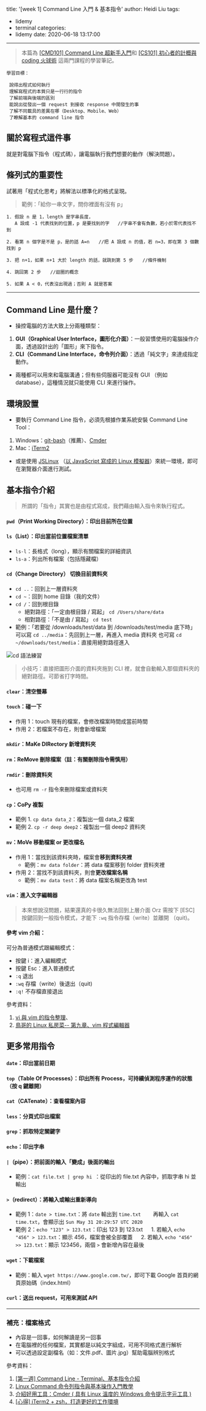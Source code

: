 title: '[week 1] Command Line 入門 & 基本指令'
author: Heidi Liu
tags:
  - lidemy
  - terminal
categories:
  - lidemy
date: 2020-06-18 13:17:00

---

> 本篇為 [[CMD101] Command Line 超新手入門](https://lidemy.com/p/cmd101-command-line)和 [[CS101] 初心者的計概與 coding 火球術](https://lidemy.com/p/cs101-coding) 這兩門課程的學習筆記。

```
學習目標：

 說得出程式如何執行
 理解寫程式的本質只是一行行的指令
 了解前端與後端的區別
 能說出從發出一個 request 到接收 response 中間發生的事
 了解不同載具的差異在哪（Desktop、Mobile、Web）
 了瞭解基本的 command line 指令
```

## <!--more-->

## 關於寫程式這件事

就是對電腦下指令（程式碼），讓電腦執行我們想要的動作（解決問題）。

## 條列式的重要性

試著用「程式化思考」將解法以標準化的格式呈現。

> 範例：「給你一串文字，問你裡面有沒有 p」

```
1. 假設 n 是 1，length 是字串長度，
   A 設成 -1 代表找到的位置，p 是要找到的字   //字串不會有負數，若小於零代表找不到

2. 看第 n 個字是不是 p，是的話 A=n　　//把 A 設成 n 的值，若 n=3，即在第 3 個數找到 p

3. 把 n+1，如果 n+1 大於 length 的話，就跳到第 5 步　　//條件機制

4. 跳回第 2 步　　//迴圈的概念

5. 如果 A < 0，代表沒出現過；否則 A 就是答案
```

---

## Command Line 是什麼？

- 操控電腦的方法大致上分兩種類型：

1. **GUI（Graphical User Interface，圖形化介面）**：一般習慣使用的電腦操作介面，透過設計出的「圖形」來下指令。
2. **CLI（Command Line Interface，命令列介面）**：透過「純文字」來達成指定動作。

- 兩種都可以用來和電腦溝通；但有些伺服器可能沒有 GUI （例如 database），這種情況就只能使用 CLI 來進行操作。

## 環境設置

- 要執行 Command Line 指令，必須先根據作業系統安裝 Command Line Tool：

1. Windows：[git-bash](https://gitforwindows.org/)（推薦）、[Cmder](https://blog.miniasp.com/post/2015/09/27/Useful-tool-Cmder)
2. Mac：[iTerm2](http://huli.logdown.com/posts/402147-iterm2-zsh-better-environment)

- 或是使用 [JSLinux](https://bellard.org/jslinux/) （[以 JavaScript 寫成的 Linux 模擬器](https://zh.wikipedia.org/wiki/Jslinux)）來統一環境，即可在瀏覽器介面進行測試。

## 基本指令介紹

> 所謂的「指令」其實也是由程式寫成，我們藉由輸入指令來執行程式。

#### `pwd`（Print Working Directory）：印出目前所在位置

#### `ls`（List）：印出當前位置檔案清單

- `ls-l`：長格式（long），顯示有關檔案的詳細資訊
- `ls-a`：列出所有檔案（包括隱藏檔）

#### `cd`（Change Directory） 切換目前資料夾

- `cd ..`：回到上一層資料夾
- `cd ~`：回到 home 目錄（我的文件）
- `cd /`：回到根目錄
  - 絕對路徑：「一定由根目錄 / 寫起」
    `cd /Users/share/data`
  - 相對路徑：「不是由 / 寫起」
    `cd test`
- 範例：「若要從 /downloads/test/data 到 /downloads/test/media 底下時」
  可以寫 `cd ../media`：先回到上一層，再進入 media 資料夾
  也可寫 `cd ~/downloads/test/media`：直接用絕對路徑進入

![cd 語法練習](https://i.imgur.com/emeMG2h.png)

> 小技巧：直接把圖形介面的資料夾拖到 CLI 裡，就會自動輸入那個資料夾的絕對路徑。可節省打字時間。

#### `clear`：清空螢幕

#### `touch`：碰一下

- 作用 1：touch 現有的檔案，會修改檔案時間成當前時間
- 作用 2：若檔案不存在，則會新增檔案

#### `mkdir`：MaKe DIRectory 新增資料夾

#### `rm`：ReMove 刪除檔案（註：有關刪除指令需慎用）

#### `rmdir`：刪除資料夾

- 也可用 `rm -r` 指令來刪除檔案或資料夾

#### `cp`：CoPy 複製

- 範例 1. `cp data data_2`：複製出一個 data_2 檔案
- 範例 2. `cp -r deep deep2`：複製出一個 deep2 資料夾

#### `mv`：MoVe 移動檔案 or 更改檔名

- 作用 1：當找到該資料夾時，檔案會**移到資料夾裡**
  - 範例：`mv data folder`：將 data 檔案移到 folder 資料夾裡
- 作用 2：當找不到該資料夾，則會**更改檔案名稱**
  - 範例：`mv data test`：將 data 檔案名稱更改為 test

#### `vim`：進入文字編輯器

> 本來想說沒問題，結果還真的卡很久無法回到上層介面 Orz
> 需按下 [ESC] 按鍵回到一般指令模式，才能下 `:wq` 指令存檔（write）並離開 （quit)。

#### 參考 vim 介紹：

可分為普通模式跟編輯模式：

- 按鍵 i：進入編輯模式
- 按鍵 Esc：進入普通模式
- `:q` 退出
- `:wq` 存檔（write）後退出（quit)
- `:q!` 不存檔直接退出

參考資料：

1. [vi 與 vim 的指令整理](http://www.vixual.net/blog/archives/234)、
2. [鳥哥的 Linux 私房菜-- 第九章、vim 程式編輯器](http://linux.vbird.org/linux_basic/0310vi.php)

## 更多常用指令

#### `date`：印出當前日期

#### `top`（Table Of Processes）：印出所有 Process，可持續偵測程序運作的狀態（按 q 鍵離開）

#### `cat`（CATenate）：查看檔案內容

#### `less`：分頁式印出檔案

#### `grep`：抓取特定關鍵字

#### `echo`：印出字串

#### `|`（pipe）：把前面的輸入「變成」後面的輸出

- 範例：`cat file.txt | grep hi `：從印出的 file.txt 內容中，抓取字串 hi 並輸出

#### `>`（redirect）：將輸入或輸出重新導向

- 範例 1：`date > time.txt`：將 `date` 輸出到 `time.txt`
  　　再輸入 `cat time.txt`，會顯示出 `Sun May 31 20:29:57 UTC 2020`
- 範例 2：`echo "123" > 123.txt`：印出 123 到 123.txt
  　 1. 若輸入 `echo "456" > 123.txt`：顯示 456，檔案會被全部覆蓋
  　 2. 若輸入 `echo "456" >> 123.txt`：顯示 123456，兩個 `>` 會新增內容在最後

#### `wget`：下載檔案

- 範例：輸入 `wget https://www.google.com.tw/`，即可下載 Google 首頁的網頁原始碼（index.html）

#### `curl`：送出 request，可用來測試 API

---

### 補充：檔案格式

- 內容是一回事，如何解讀是另一回事
- 在電腦裡的任何檔案，其實都是以純文字組成，可用不同格式進行解析
- 可以透過設定副檔名（如：文件.pdf、圖片.jpg）幫助電腦辨別格式

參考資料：

1. [[第一週] Command Line - Terminal、基本指令介紹](https://yakimhsu.com/project/project_w1_CommandLine.html)
2. [Linux Command 命令列指令與基本操作入門教學](https://blog.techbridge.cc/2017/12/23/linux-commnd-line-tutorial/)
3. [介紹好用工具：Cmder ( 具有 Linux 溫度的 Windows 命令提示字元工具 )](https://blog.miniasp.com/post/2015/09/27/Useful-tool-Cmder)
4. [[心得] iTerm2 + zsh，打造更好的工作環境](http://huli.logdown.com/posts/402147-iterm2-zsh-better-environment)
